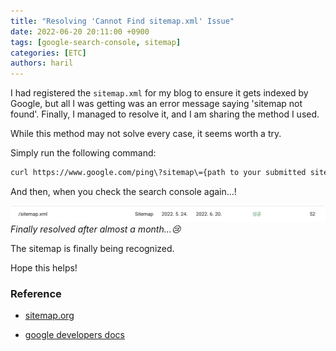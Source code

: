 ```yaml
---
title: "Resolving 'Cannot Find sitemap.xml' Issue"
date: 2022-06-20 20:11:00 +0900
tags: [google-search-console, sitemap]
categories: [ETC]
authors: haril
---
```


I had registered the `sitemap.xml` for my blog to ensure it gets indexed by Google, but all I was getting was an error message saying 'sitemap not found'. Finally, I managed to resolve it, and I am sharing the method I used.

While this method may not solve every case, it seems worth a try.

Simply run the following command:

```bash
curl https://www.google.com/ping\?sitemap\={path to your submitted sitemap}
```

And then, when you check the search console again...!

![sitemap-success](./sitemap-success.webp)
_Finally resolved after almost a month...😢_

The sitemap is finally being recognized.

Hope this helps!

### Reference

- [sitemap.org](https://www.sitemaps.org/protocol.html#submit_ping)

- [google developers docs](https://developers.google.com/search/docs/advanced/sitemaps/build-sitemap?hl=ko)

